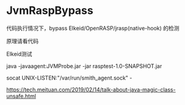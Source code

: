 # JvmRaspBypass


代码执行情况下，bypass Elkeid/OpenRASP/jrasp(native-hook) 的检测

原理请看代码

Elkeid测试

java -javaagent:JVMProbe.jar -jar rasptest-1.0-SNAPSHOT.jar

socat UNIX-LISTEN:"/var/run/smith_agent.sock" -

https://tech.meituan.com/2019/02/14/talk-about-java-magic-class-unsafe.html
